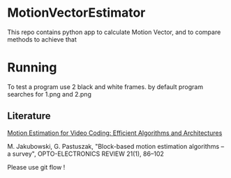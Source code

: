 # MotionVectorEstimator
This repo contains python app to calculate Motion Vector, and to compare methods to achieve that

# Running
To test a program use 2 black and white  frames.
by default program searches for 1.png and 2.png

## Literature
  [ Motion Estimation for Video Coding: Efficient Algorithms and Architectures](https://books.google.pl/books?id=nK0qBgAAQBAJ&pg=PA6&lpg=PA6&dq=Full+Search+video&source=bl&ots=gruM8RHDPw&sig=gQLo3ID_VKI-2xaZqCFobhOHTdA&hl=pl&sa=X&ved=0ahUKEwiEg7PBo-nLAhUmz3IKHU_HAt8Q6AEIKjAD#v=onepage&q=Full%20Search%20video&f=false)

  M. Jakubowski, G. Pastuszak, "Block-based motion estimation algorithms – a survey", OPTO-ELECTRONICS REVIEW 21(1), 86–102

Please use git flow !
